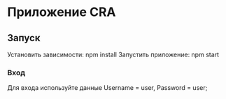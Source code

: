# Приложение CRA

## Запуск

Установить зависимости: npm install
Запустить приложение: npm start

### Вход

Для входа используйте данные Username = user, Password = user;
